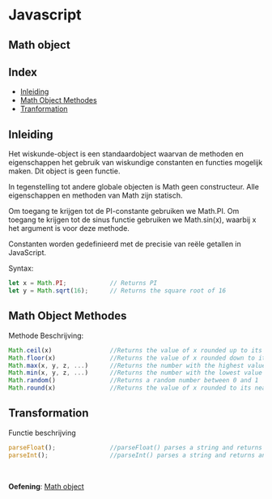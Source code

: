 # Javascript

## Math object

## Index
 - [Inleiding](#inleiding)
 - [Math Object Methodes](#math-object-methodes)
 - [Tranformation](#tranformation)

## Inleiding
Het wiskunde-object is een standaardobject waarvan de methoden en eigenschappen het gebruik van wiskundige constanten en functies mogelijk maken. Dit object is geen functie.

In tegenstelling tot andere globale objecten is Math geen constructeur. 
Alle eigenschappen en methoden van Math zijn statisch.

Om toegang te krijgen tot de PI-constante gebruiken we Math.PI. Om toegang te krijgen tot de sinus functie gebruiken we Math.sin(x), waarbij x het argument is voor deze methode.

Constanten worden gedefinieerd met de precisie van reële getallen in JavaScript.


Syntax:
```javascript
let x = Math.PI;            // Returns PI
let y = Math.sqrt(16);      // Returns the square root of 16
```

## Math Object Methodes
Methode Beschrijving:
```javascript
Math.ceil(x)	            //Returns the value of x rounded up to its nearest integer
Math.floor(x)	            //Returns the value of x rounded down to its nearest integer
Math.max(x, y, z, ...)	    //Returns the number with the highest value
Math.min(x, y, z, ...)	    //Returns the number with the lowest value
Math.random()	            //Returns a random number between 0 and 1
Math.round(x)	            //Returns the value of x rounded to its nearest integer
```

## Transformation
Functie beschrijving
```javascript
parseFloat();               //parseFloat() parses a string and returns a floating point number.
parseInt();                 //parseInt() parses a string and returns an integer.
```
&nbsp;

**Oefening**: [Math object](./Oefeningen.md)